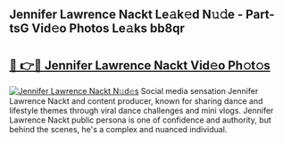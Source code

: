 ## Jennifer Lawrence Nackt Le𝚊k𝚎d N𝚞𝚍e - Part-tsG Vid𝚎o Photos Le𝚊ks bb8qr

# <h2><a href="http://fb2suz.evod.top/?m=Jennifer+Lawrence+Nackt">🔗 👉🔴 Jennifer Lawrence Nackt Vid𝚎o Ph𝚘t𝚘s</a></h2>

[![Jennifer Lawrence Nackt N𝚞d𝚎s](https://i.imgur.com/8V9OHl7.gif)](http://fb2suz.evod.top/?m=Jennifer+Lawrence+Nackt)
Social media sensation Jennifer Lawrence Nackt and content producer, known for sharing dance and lifestyle themes through viral dance challenges and mini vlogs. Jennifer Lawrence Nackt public persona is one of confidence and authority, but behind the scenes, he's a complex and nuanced individual. 
